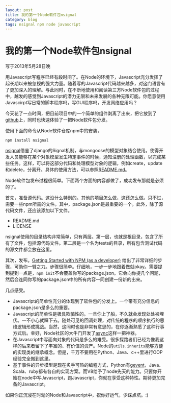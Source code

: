 ```yaml
---
layout: post
title: 我的第一个Node软件包nsignal
category: blog
tags: nsignal npm node javascript
---
```


# 我的第一个Node软件包nsignal

写于2013年5月28日晚

用Javascript写程序已经有段时间了。在Node的环境下，Javascript充分发挥了起长期以来被忽视的强大力量。随着写的Javascript代码越来越多，对这门语言有了更加深入的理解。与此同时，在不断地使用和阅读第三方Node软件包的过程中，越发的感觉到Javascript的潜力无限和未来发展的各种无限可能。你愿意使用Javascirpt写日常的脚本程序吗，写GUI程序吗，开发网络应用吗？

今天花了一点时间，把目前项目中的一个简单的组件剥离了出来，把它放到了[github](https://github.com/tkdchen/nsignal)上，同时也快速体验了一把Node软件包分发。

使用下面的命令从Node软件仓库npm中的安装，

    npm install nsignal

[nsignal](https://npmjs.org/package/nsignal)借鉴了django的Signal机制，与mongoose的模型对象结合使用。使得开发人员能够在某个对象模型发生特定事件的时候，通知注册的处理函数，以完成某些任务。这样，可以将这部分代码和处理模型对象的逻辑，例如create，update和delete，分离开。具体的使用方法，可以参照[README.md](https://github.com/tkdchen/nsignal/blob/master/README.md)。

Node软件包发布过程很简单。下面两个方面的内容都做了，成功发布那就是必须的了。

首先，准备源代码。这没什么特别的。其他的项目怎么做，这还怎么做。只不过，需要一些npm所需的文件。其中，package.json是最重要的一个。此外，除了源代码文件，还应该添加以下文件。

- README.md
- LICENSE

nsignal使用的目录结构非常简单，只有两层。第一层，也就是根目录，包含了所有了文件，包括源代码文件。第二层是一个名为tests的目录，所有包含测试代码的源文件都会放在这里。

其次，发布。[Getting Started with NPM (as a developer)](https://gist.github.com/coolaj86/1318304) 给出了非常详细的步骤，可助你一臂之力。步骤很简单。仔细地，一步一步地跟着做就okay。需要提到提到一点是，``npm init``不会覆盖你写的package.json。它会向你提几个问题，然后会连同你写的package.json中的所有内容一同创建一份新的出来。

几点感受。

- Javascript的简单性充分的体现到了软件包的分发上。一个带有充分信息的package.json是多么的重要。
- Javascript的简单性是极具欺骗性的。一旦你上了船，不久就会发现处处被埋伏。一不小心就踩下去。随处可见的回调处理，对传统的程序的顺序执行的思维逻辑形成挑战。当然，这同时也是非常有意思的，在你逐渐熟悉了这种行事方式后。幸好，Node社区的大牛门开发了[async](https://github.com/caolan/async)这样一把神器。
- 在Javascript中写面向对象的代码是多么的难受。很多探路者们已经为像我这样的后来者留下了丰富的、有价值的资产。Node的``utils.inherits``能够方便的实现类的继承概念。但是，千万不要用在Python、Java、c++里进行OOP经验完全搬到这里。
- 基于事件的异步模型是现在炙手可热的编程方式，Python有[gevent](http://gevent.org/)，Java、Scala、ruby都有各自的实现方案。而V8给予了node先天的能力。只要你开始在node中写Javascript，跑Javascript，你就在享受这种特性。期待更加完备的Javascript。

如果你正沉浸在时髦的Node和Javascript中，祝你好运气，少踩点坑。:)

